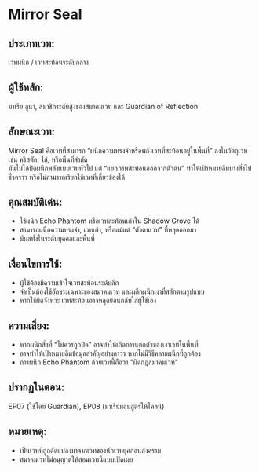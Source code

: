 # Mirror Seal

## ประเภทเวท:
เวทผนึก / เวทสะท้อนระดับกลาง

## ผู้ใช้หลัก:
มาเรีย ลูนา, สมาชิกระดับสูงของสมาคมเวท และ Guardian of Reflection

## ลักษณะเวท:
Mirror Seal คือเวทที่สามารถ “ผนึกความทรงจำหรือพลังเวทที่สะท้อนอยู่ในพื้นที่” ลงในวัตถุเวท เช่น คริสตัล, โล่, หรือพื้นที่จำกัด  
มันไม่ได้ปิดผนึกพลังแบบเวททั่วไป แต่ “แยกภาพสะท้อนออกจากตัวตน” ทำให้เป้าหมายลืมบางสิ่งไปชั่วคราว หรือไม่สามารถเรียกใช้เวทที่เกี่ยวข้องได้

## คุณสมบัติเด่น:
- ใช้ผนึก Echo Phantom หรือเวทสะท้อนเก่าใน Shadow Grove ได้  
- สามารถผนึกความทรงจำ, เวทเก่า, หรือแม้แต่ “ตัวตนเวท” ที่หลุดออกมา  
- มีผลทั้งในระดับบุคคลและพื้นที่

## เงื่อนไขการใช้:
- ผู้ใช้ต้องมีความเข้าใจเวทสะท้อนระดับลึก  
- จำเป็นต้องใช้อักขระเฉพาะของสมาคมเวท และผลึกผนึกเงาที่สลักตามรูปแบบ  
- หากใช้ผิดจังหวะ เวทสะท้อนอาจหลุดย้อนกลับใส่ผู้ใช้เอง

## ความเสี่ยง:
- หากผนึกสิ่งที่ “ไม่ควรถูกปิด” อาจทำให้เกิดการแตกตัวของเงาเวทในพื้นที่  
- อาจทำให้เป้าหมายลืมข้อมูลสำคัญอย่างถาวร หากไม่มีวิธีคลายผนึกที่ถูกต้อง  
- การผนึก Echo Phantom ด้วยเวทนี้ถือว่า "ผิดกฎสมาคมเวท"

## ปรากฏในตอน:
EP07 (ใช้โดย Guardian), EP08 (มาเรียมอบสูตรให้ไคลน์)

## หมายเหตุ:
- เป็นเวทที่ถูกดัดแปลงมาจากเวทของนักเวทยุคก่อนสงคราม  
- สมาคมเวทไม่อนุญาตให้สอนเวทนี้แบบเปิดเผย
